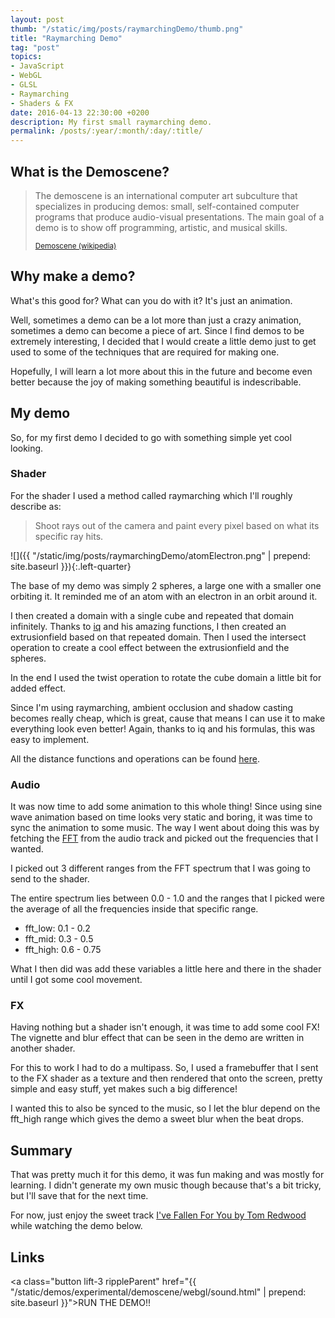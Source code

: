 ```yaml
---
layout: post
thumb: "/static/img/posts/raymarchingDemo/thumb.png"
title: "Raymarching Demo"
tag: "post"
topics:
- JavaScript
- WebGL
- GLSL
- Raymarching
- Shaders & FX
date: 2016-04-13 22:30:00 +0200
description: My first small raymarching demo.
permalink: /posts/:year/:month/:day/:title/
---
```


## What is the Demoscene?

> The demoscene is an international computer art subculture that specializes in producing demos: small, self-contained computer programs that produce audio-visual presentations. The main goal of a demo is to show off programming, artistic, and musical skills.
> 
> <small><a href="https://en.wikipedia.org/wiki/Demoscene">Demoscene (wikipedia)</a></small>


## Why make a demo?

What's this good for? What can you do with it? It's just an animation.

Well, sometimes a demo can be a lot more than just a crazy animation, sometimes a demo can become a piece of art.
Since I find demos to be extremely interesting, I decided that I would create a little demo just to get used to some of the techniques that are required for making one. 

Hopefully, I will learn a lot more about this in the future and become even better because the joy of making something beautiful is indescribable.


## My demo

So, for my first demo I decided to go with something simple yet cool looking.

### Shader

For the shader I used a method called raymarching which I'll roughly describe as:

> Shoot rays out of the camera and paint every pixel based on what its specific ray hits.

![]({{ "/static/img/posts/raymarchingDemo/atomElectron.png" | prepend: site.baseurl }}){:.left-quarter}

The base of my demo was simply 2 spheres, a large one with a smaller one orbiting it.
It reminded me of an atom with an electron in an orbit around it.

I then created a domain with a single cube and repeated that domain infinitely.
Thanks to <a href="http://www.iquilezles.org/">iq</a> and his amazing functions, I then created an extrusionfield based on that repeated domain.
Then I used the intersect operation to create a cool effect between the extrusionfield and the spheres.

In the end I used the twist operation to rotate the cube domain a little bit for added effect.

Since I'm using raymarching, ambient occlusion and shadow casting becomes really cheap, which is great, cause that means I can use it to make everything look even better! Again, thanks to iq and his formulas, this was easy to implement.

All the distance functions and operations can be found <a href="http://www.iquilezles.org/www/articles/distfunctions/distfunctions.htm">here</a>.

### Audio

It was now time to add some animation to this whole thing!
Since using sine wave animation based on time looks very static and boring, it was time to sync the animation to some music.
The way I went about doing this was by fetching the <a href="https://en.wikipedia.org/wiki/Fast_Fourier_transform">FFT</a> from the audio track and picked out the frequencies that I wanted.

I picked out 3 different ranges from the FFT spectrum that I was going to send to the shader.

The entire spectrum lies between 0.0 - 1.0 and the ranges that I picked were the average of all the frequencies inside that specific range.

* fft_low: 0.1 - 0.2
* fft_mid: 0.3 - 0.5
* fft_high: 0.6 - 0.75

What I then did was add these variables a little here and there in the shader until I got some cool movement.

### FX

Having nothing but a shader isn't enough, it was time to add some cool FX!
The vignette and blur effect that can be seen in the demo are written in another shader.

For this to work I had to do a multipass.
So, I used a framebuffer that I sent to the FX shader as a texture and then rendered that onto the screen, pretty simple and easy stuff, yet makes such a big difference!

I wanted this to also be synced to the music, so I let the blur depend on the fft_high range which gives the demo a sweet blur when the beat drops.

## Summary

That was pretty much it for this demo, it was fun making and was mostly for learning.
I didn't generate my own music though because that's a bit tricky, but I'll save that for the next time.

For now, just enjoy the sweet track <a href="https://youtu.be/6nc8PJvkU2E">I've Fallen For You by Tom Redwood</a> while watching the demo below.

## Links

<a class="button lift-3 rippleParent" href="{{ "/static/demos/experimental/demoscene/webgl/sound.html" | prepend: site.baseurl }}">RUN THE DEMO!!</a>

